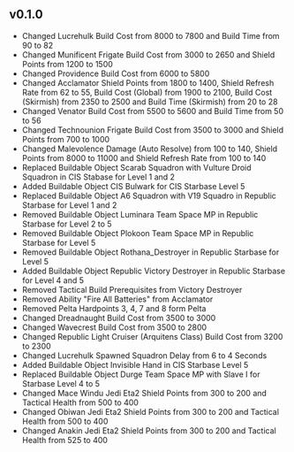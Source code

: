 ## v0.1.0

- Changed Lucrehulk Build Cost from 8000 to 7800 and Build Time from 90 to 82
- Changed Munificent Frigate Build Cost from 3000 to 2650 and Shield Points from 1200 to 1500
- Changed Providence Build Cost from 6000 to 5800
- Changed Acclamator Shield Points from 1800 to 1400, Shield Refresh Rate from 62 to 55, Build Cost (Global) from 1900 to 2100, Build Cost (Skirmish) from 2350 to 2500 and Build Time (Skirmish) from 20 to 28
- Changed Venator Build Cost from 5500 to 5600 and Build Time from 50 to 56
- Changed Technounion Frigate Build Cost from 3500 to 3000 and Shield Points from 700 to 1000
- Changed Malevolence Damage (Auto Resolve) from 100 to 140, Shield Points from 8000 to 11000 and Shield Refresh Rate from 100 to 140
- Replaced Buildable Object Scarab Squadron with Vulture Droid Squadron in CIS Stabase for Level 1 and 2
- Added Buildable Object CIS Bulwark for CIS Starbase Level 5
- Replaced Buildable Object A6 Squadron with V19 Squadro in Republic Starbase for Level 1 and 2
- Removed Buildable Object Luminara Team Space MP in Republic Starbase for Level 2 to 5
- Removed Buildable Object Plokoon Team Space MP in Republic Starbase for Level 5
- Removed Buildable Object Rothana_Destroyer in Republic Starbase for Level 5
- Added Buildable Object Republic Victory Destroyer in Republic Starbase for Level 4 and 5
- Removed Tactical Build Prerequisites from Victory Destroyer
- Removed Ability "Fire All Batteries" from Acclamator
- Removed Pelta Hardpoints 3, 4, 7 and 8 form Pelta
- Changed Dreadnaught Build Cost from 3500 to 3000
- Changed Wavecrest Build Cost from 3500 to 2800
- Changed Republic Light Cruiser (Arquitens Class) Build Cost from 3200 to 2300
- Changed Lucrehulk Spawned Squadron Delay from 6 to 4 Seconds
- Added Buildable Object Invisible Hand in CIS Starbase Level 5
- Replaced Buildable Object Durge Team Space MP with Slave I for Starbase Level 4 to 5
- Changed Mace Windu Jedi Eta2 Shield Points from 300 to 200 and Tactical Health from 500 to 400
- Changed Obiwan Jedi Eta2 Shield Points from 300 to 200 and Tactical Health from 500 to 400
- Changed Anakin Jedi Eta2 Shield Points from 300 to 200 and Tactical Health from 525 to 400